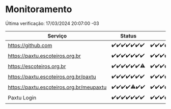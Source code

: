 # Monitoramento

Última verificação: 17/03/2024 20:07:00 -03

|Serviço|Status|Últimas 24h|
|---|---|---|
|https://github.com|<span title="2024-03-10: OK=24">✔️</span><span title="2024-03-11: OK=24">✔️</span><span title="2024-03-12: OK=24">✔️</span><span title="2024-03-13: OK=22">✔️</span><span title="2024-03-14: OK=24">✔️</span><span title="2024-03-15: OK=24">✔️</span><span title="2024-03-16: OK=24">✔️</span>|<span title="16/03/2024 21:32:00 -03 : 200">✔️</span><span title="16/03/2024 22:42:00 -03 : 200">✔️</span><span title="16/03/2024 23:14:00 -03 : 200">✔️</span><span title="17/03/2024 00:06:00 -03 : 200">✔️</span><span title="17/03/2024 01:08:00 -03 : 200">✔️</span><span title="17/03/2024 02:06:00 -03 : 200">✔️</span><span title="17/03/2024 03:07:00 -03 : 200">✔️</span><span title="17/03/2024 04:03:00 -03 : 200">✔️</span><span title="17/03/2024 05:07:00 -03 : 200">✔️</span><span title="17/03/2024 06:03:00 -03 : 200">✔️</span><span title="17/03/2024 07:04:00 -03 : 200">✔️</span><span title="17/03/2024 08:03:00 -03 : 200">✔️</span><span title="17/03/2024 09:10:00 -03 : 200">✔️</span><span title="17/03/2024 10:06:00 -03 : 200">✔️</span><span title="17/03/2024 11:03:00 -03 : 200">✔️</span><span title="17/03/2024 12:06:00 -03 : 200">✔️</span><span title="17/03/2024 13:06:00 -03 : 200">✔️</span><span title="17/03/2024 14:03:00 -03 : 200">✔️</span><span title="17/03/2024 15:06:00 -03 : 200">✔️</span><span title="17/03/2024 16:03:00 -03 : 200">✔️</span><span title="17/03/2024 17:06:00 -03 : 200">✔️</span><span title="17/03/2024 18:07:00 -03 : 200">✔️</span><span title="17/03/2024 19:05:00 -03 : 200">✔️</span><span title="17/03/2024 20:07:00 -03 : 200">✔️</span>|
|https://paxtu.escoteiros.org.br|<span title="2024-03-10: OK=24">✔️</span><span title="2024-03-11: OK=24">✔️</span><span title="2024-03-12: OK=24">✔️</span><span title="2024-03-13: OK=22">✔️</span><span title="2024-03-14: OK=24">✔️</span><span title="2024-03-15: OK=24">✔️</span><span title="2024-03-16: OK=24">✔️</span>|<span title="16/03/2024 21:32:00 -03 : 200">✔️</span><span title="16/03/2024 22:42:00 -03 : 200">✔️</span><span title="16/03/2024 23:14:00 -03 : 200">✔️</span><span title="17/03/2024 00:06:00 -03 : 200">✔️</span><span title="17/03/2024 01:08:00 -03 : 200">✔️</span><span title="17/03/2024 02:06:00 -03 : 200">✔️</span><span title="17/03/2024 03:07:00 -03 : 200">✔️</span><span title="17/03/2024 04:03:00 -03 : 200">✔️</span><span title="17/03/2024 05:07:00 -03 : 200">✔️</span><span title="17/03/2024 06:03:00 -03 : 200">✔️</span><span title="17/03/2024 07:04:00 -03 : 200">✔️</span><span title="17/03/2024 08:03:00 -03 : 200">✔️</span><span title="17/03/2024 09:10:00 -03 : 200">✔️</span><span title="17/03/2024 10:06:00 -03 : 200">✔️</span><span title="17/03/2024 11:03:00 -03 : 200">✔️</span><span title="17/03/2024 12:06:00 -03 : 200">✔️</span><span title="17/03/2024 13:06:00 -03 : 200">✔️</span><span title="17/03/2024 14:03:00 -03 : 200">✔️</span><span title="17/03/2024 15:06:00 -03 : 200">✔️</span><span title="17/03/2024 16:03:00 -03 : 200">✔️</span><span title="17/03/2024 17:06:00 -03 : 200">✔️</span><span title="17/03/2024 18:07:00 -03 : 200">✔️</span><span title="17/03/2024 19:05:00 -03 : 200">✔️</span><span title="17/03/2024 20:07:00 -03 : 200">✔️</span>|
|https://escoteiros.org.br|<span title="2024-03-10: OK=24">✔️</span><span title="2024-03-11: OK=24">✔️</span><span title="2024-03-12: OK=24">✔️</span><span title="2024-03-13: OK=22">✔️</span><span title="2024-03-14: OK=24">✔️</span><span title="2024-03-15: OK=24">✔️</span><span title="2024-03-16: OK=23, Falhas=1">⚠️</span>|<span title="16/03/2024 21:32:00 -03 : 200">✔️</span><span title="16/03/2024 22:42:00 -03 : 200">✔️</span><span title="16/03/2024 23:14:00 -03 : 200">✔️</span><span title="17/03/2024 00:06:00 -03 : 200">✔️</span><span title="17/03/2024 01:08:00 -03 : 200">✔️</span><span title="17/03/2024 02:06:00 -03 : 200">✔️</span><span title="17/03/2024 03:07:00 -03 : 200">✔️</span><span title="17/03/2024 04:03:00 -03 : 200">✔️</span><span title="17/03/2024 05:07:00 -03 : 200">✔️</span><span title="17/03/2024 06:03:00 -03 : 200">✔️</span><span title="17/03/2024 07:04:00 -03 : 200">✔️</span><span title="17/03/2024 08:03:00 -03 : 200">✔️</span><span title="17/03/2024 09:10:00 -03 : 200">✔️</span><span title="17/03/2024 10:06:00 -03 : 200">✔️</span><span title="17/03/2024 11:03:00 -03 : 200">✔️</span><span title="17/03/2024 12:06:00 -03 : 200">✔️</span><span title="17/03/2024 13:06:00 -03 : 200">✔️</span><span title="17/03/2024 14:03:00 -03 : 200">✔️</span><span title="17/03/2024 15:06:00 -03 : 200">✔️</span><span title="17/03/2024 16:03:00 -03 : 200">✔️</span><span title="17/03/2024 17:06:00 -03 : 200">✔️</span><span title="17/03/2024 18:07:00 -03 : 200">✔️</span><span title="17/03/2024 19:05:00 -03 : 200">✔️</span><span title="17/03/2024 20:07:00 -03 : 200">✔️</span>|
|https://paxtu.escoteiros.org.br/paxtu|<span title="2024-03-10: OK=24">✔️</span><span title="2024-03-11: OK=24">✔️</span><span title="2024-03-12: OK=24">✔️</span><span title="2024-03-13: OK=22">✔️</span><span title="2024-03-14: OK=24">✔️</span><span title="2024-03-15: OK=24">✔️</span><span title="2024-03-16: OK=24">✔️</span>|<span title="16/03/2024 21:32:00 -03 : 200">✔️</span><span title="16/03/2024 22:42:00 -03 : 200">✔️</span><span title="16/03/2024 23:14:00 -03 : 200">✔️</span><span title="17/03/2024 00:06:00 -03 : 200">✔️</span><span title="17/03/2024 01:08:00 -03 : 200">✔️</span><span title="17/03/2024 02:06:00 -03 : 200">✔️</span><span title="17/03/2024 03:07:00 -03 : 200">✔️</span><span title="17/03/2024 04:04:00 -03 : 200">✔️</span><span title="17/03/2024 05:07:00 -03 : 200">✔️</span><span title="17/03/2024 06:03:00 -03 : 200">✔️</span><span title="17/03/2024 07:04:00 -03 : 200">✔️</span><span title="17/03/2024 08:03:00 -03 : 200">✔️</span><span title="17/03/2024 09:10:00 -03 : 200">✔️</span><span title="17/03/2024 10:06:00 -03 : 200">✔️</span><span title="17/03/2024 11:03:00 -03 : 200">✔️</span><span title="17/03/2024 12:06:00 -03 : 200">✔️</span><span title="17/03/2024 13:06:00 -03 : 200">✔️</span><span title="17/03/2024 14:03:00 -03 : 200">✔️</span><span title="17/03/2024 15:06:00 -03 : 200">✔️</span><span title="17/03/2024 16:03:00 -03 : 200">✔️</span><span title="17/03/2024 17:06:00 -03 : 200">✔️</span><span title="17/03/2024 18:07:00 -03 : 200">✔️</span><span title="17/03/2024 19:05:00 -03 : 200">✔️</span><span title="17/03/2024 20:07:00 -03 : 200">✔️</span>|
|https://paxtu.escoteiros.org.br/meupaxtu|<span title="2024-03-10: OK=24">✔️</span><span title="2024-03-11: OK=24">✔️</span><span title="2024-03-12: OK=24">✔️</span><span title="2024-03-13: OK=22">✔️</span><span title="2024-03-14: OK=23, Falhas=1">⚠️</span><span title="2024-03-15: OK=24">✔️</span><span title="2024-03-16: OK=24">✔️</span>|<span title="16/03/2024 21:32:00 -03 : 200">✔️</span><span title="16/03/2024 22:42:00 -03 : 200">✔️</span><span title="16/03/2024 23:14:00 -03 : 200">✔️</span><span title="17/03/2024 00:06:00 -03 : 200">✔️</span><span title="17/03/2024 01:08:00 -03 : 200">✔️</span><span title="17/03/2024 02:06:00 -03 : 200">✔️</span><span title="17/03/2024 03:07:00 -03 : 200">✔️</span><span title="17/03/2024 04:04:00 -03 : 200">✔️</span><span title="17/03/2024 05:07:00 -03 : 200">✔️</span><span title="17/03/2024 06:03:00 -03 : 200">✔️</span><span title="17/03/2024 07:04:00 -03 : 200">✔️</span><span title="17/03/2024 08:03:00 -03 : 200">✔️</span><span title="17/03/2024 09:10:00 -03 : 200">✔️</span><span title="17/03/2024 10:06:00 -03 : 200">✔️</span><span title="17/03/2024 11:03:00 -03 : 200">✔️</span><span title="17/03/2024 12:07:00 -03 : 200">✔️</span><span title="17/03/2024 13:06:00 -03 : 200">✔️</span><span title="17/03/2024 14:03:00 -03 : 200">✔️</span><span title="17/03/2024 15:06:00 -03 : 200">✔️</span><span title="17/03/2024 16:03:00 -03 : 200">✔️</span><span title="17/03/2024 17:06:00 -03 : 200">✔️</span><span title="17/03/2024 18:07:00 -03 : 200">✔️</span><span title="17/03/2024 19:05:00 -03 : 200">✔️</span><span title="17/03/2024 20:07:00 -03 : 200">✔️</span>|
|Paxtu Login|<span title="2024-03-10: OK=24">✔️</span><span title="2024-03-11: OK=24">✔️</span><span title="2024-03-12: OK=24">✔️</span><span title="2024-03-13: OK=22">✔️</span><span title="2024-03-14: OK=24">✔️</span><span title="2024-03-15: OK=24">✔️</span><span title="2024-03-16: OK=24">✔️</span>|<span title="16/03/2024 21:32:00 -03 : 200">✔️</span><span title="16/03/2024 22:42:00 -03 : 200">✔️</span><span title="16/03/2024 23:14:00 -03 : 200">✔️</span><span title="17/03/2024 00:06:00 -03 : 200">✔️</span><span title="17/03/2024 01:08:00 -03 : 200">✔️</span><span title="17/03/2024 02:06:00 -03 : 200">✔️</span><span title="17/03/2024 03:07:00 -03 : 200">✔️</span><span title="17/03/2024 04:04:00 -03 : 200">✔️</span><span title="17/03/2024 05:07:00 -03 : 200">✔️</span><span title="17/03/2024 06:03:00 -03 : 200">✔️</span><span title="17/03/2024 07:04:00 -03 : 200">✔️</span><span title="17/03/2024 08:03:00 -03 : 200">✔️</span><span title="17/03/2024 09:10:00 -03 : 200">✔️</span><span title="17/03/2024 10:06:00 -03 : 200">✔️</span><span title="17/03/2024 11:03:00 -03 : 200">✔️</span><span title="17/03/2024 12:07:00 -03 : 200">✔️</span><span title="17/03/2024 13:06:00 -03 : 200">✔️</span><span title="17/03/2024 14:03:00 -03 : 200">✔️</span><span title="17/03/2024 15:06:00 -03 : 200">✔️</span><span title="17/03/2024 16:03:00 -03 : 200">✔️</span><span title="17/03/2024 17:06:00 -03 : 200">✔️</span><span title="17/03/2024 18:07:00 -03 : 200">✔️</span><span title="17/03/2024 19:05:00 -03 : 200">✔️</span><span title="17/03/2024 20:07:00 -03 : 200">✔️</span>|
